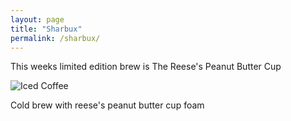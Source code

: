 ```yaml
---
layout: page
title: "Sharbux"
permalink: /sharbux/
---
```

This weeks limited edition brew is The Reese's Peanut Butter Cup


![Iced Coffee](/assets/Reeses.jpg)


Cold brew with reese's peanut butter cup foam
